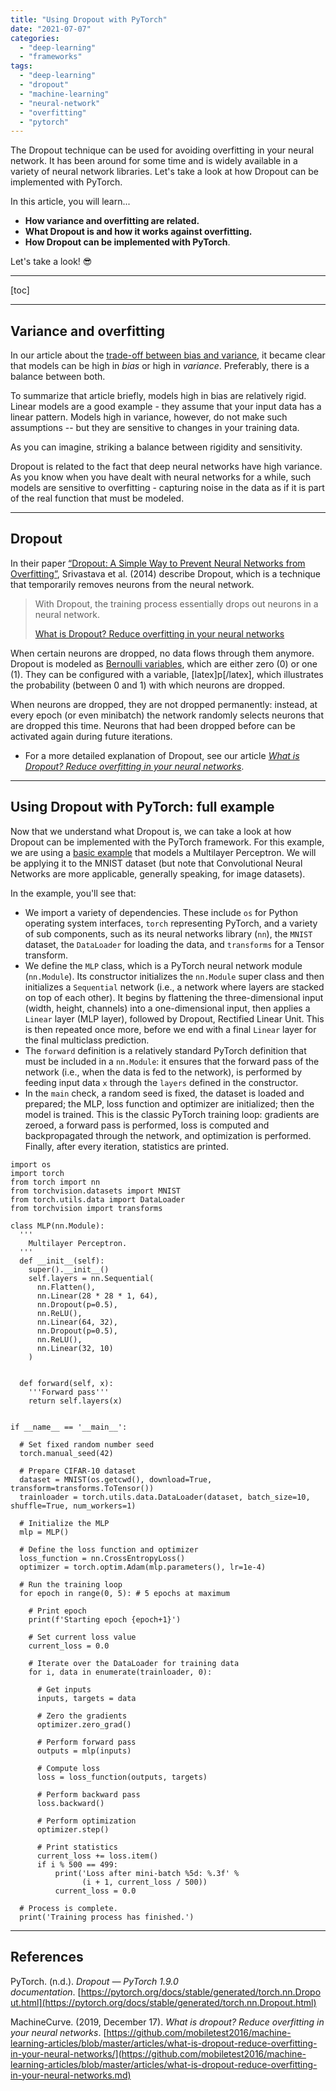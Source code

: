 ```yaml
---
title: "Using Dropout with PyTorch"
date: "2021-07-07"
categories: 
  - "deep-learning"
  - "frameworks"
tags: 
  - "deep-learning"
  - "dropout"
  - "machine-learning"
  - "neural-network"
  - "overfitting"
  - "pytorch"
---
```


The Dropout technique can be used for avoiding overfitting in your neural network. It has been around for some time and is widely available in a variety of neural network libraries. Let's take a look at how Dropout can be implemented with PyTorch.

In this article, you will learn...

- **How variance and overfitting are related.**
- **What Dropout is and how it works against overfitting.**
- **How Dropout can be implemented with PyTorch**.

Let's take a look! 😎

* * *

\[toc\]

* * *

## Variance and overfitting

In our article about the [trade-off between bias and variance](https://github.com/mobiletest2016/machine-learning-articles/blob/master/articles/machine-learning-error-bias-variance-and-irreducible-error-with-python.md), it became clear that models can be high in _bias_ or high in _variance_. Preferably, there is a balance between both.

To summarize that article briefly, models high in bias are relatively rigid. Linear models are a good example - they assume that your input data has a linear pattern. Models high in variance, however, do not make such assumptions -- but they are sensitive to changes in your training data.

As you can imagine, striking a balance between rigidity and sensitivity.

Dropout is related to the fact that deep neural networks have high variance. As you know when you have dealt with neural networks for a while, such models are sensitive to overfitting - capturing noise in the data as if it is part of the real function that must be modeled.

* * *

## Dropout

In their paper [“Dropout: A Simple Way to Prevent Neural Networks from Overfitting”](http://jmlr.org/papers/v15/srivastava14a.html), Srivastava et al. (2014) describe Dropout, which is a technique that temporarily removes neurons from the neural network.

> With Dropout, the training process essentially drops out neurons in a neural network.
> 
> [What is Dropout? Reduce overfitting in your neural networks](https://github.com/mobiletest2016/machine-learning-articles/blob/master/articles/what-is-dropout-reduce-overfitting-in-your-neural-networks.md)

When certain neurons are dropped, no data flows through them anymore. Dropout is modeled as [Bernoulli variables](https://github.com/mobiletest2016/machine-learning-articles/blob/master/articles/what-is-dropout-reduce-overfitting-in-your-neural-networks.md/#bernoulli-variables), which are either zero (0) or one (1). They can be configured with a variable, \[latex\]p\[/latex\], which illustrates the probability (between 0 and 1) with which neurons are dropped.

When neurons are dropped, they are not dropped permanently: instead, at every epoch (or even minibatch) the network randomly selects neurons that are dropped this time. Neurons that had been dropped before can be activated again during future iterations.

- For a more detailed explanation of Dropout, see our article [_What is Dropout? Reduce overfitting in your neural networks_](https://github.com/mobiletest2016/machine-learning-articles/blob/master/articles/what-is-dropout-reduce-overfitting-in-your-neural-networks.md).

* * *

## Using Dropout with PyTorch: full example

Now that we understand what Dropout is, we can take a look at how Dropout can be implemented with the PyTorch framework. For this example, we are using a [basic example](https://github.com/mobiletest2016/machine-learning-articles/blob/master/articles/creating-a-multilayer-perceptron-with-pytorch-and-lightning.md) that models a Multilayer Perceptron. We will be applying it to the MNIST dataset (but note that Convolutional Neural Networks are more applicable, generally speaking, for image datasets).

In the example, you'll see that:

- We import a variety of dependencies. These include `os` for Python operating system interfaces, `torch` representing PyTorch, and a variety of sub components, such as its neural networks library (`nn`), the `MNIST` dataset, the `DataLoader` for loading the data, and `transforms` for a Tensor transform.
- We define the `MLP` class, which is a PyTorch neural network module (`nn.Module`). Its constructor initializes the `nn.Module` super class and then initializes a `Sequential` network (i.e., a network where layers are stacked on top of each other). It begins by flattening the three-dimensional input (width, height, channels) into a one-dimensional input, then applies a `Linear` layer (MLP layer), followed by Dropout, Rectified Linear Unit. This is then repeated once more, before we end with a final `Linear` layer for the final multiclass prediction.
- The `forward` definition is a relatively standard PyTorch definition that must be included in a `nn.Module`: it ensures that the forward pass of the network (i.e., when the data is fed to the network), is performed by feeding input data `x` through the `layers` defined in the constructor.
- In the `main` check, a random seed is fixed, the dataset is loaded and prepared; the MLP, loss function and optimizer are initialized; then the model is trained. This is the classic PyTorch training loop: gradients are zeroed, a forward pass is performed, loss is computed and backpropagated through the network, and optimization is performed. Finally, after every iteration, statistics are printed.

```
import os
import torch
from torch import nn
from torchvision.datasets import MNIST
from torch.utils.data import DataLoader
from torchvision import transforms

class MLP(nn.Module):
  '''
    Multilayer Perceptron.
  '''
  def __init__(self):
    super().__init__()
    self.layers = nn.Sequential(
      nn.Flatten(),
      nn.Linear(28 * 28 * 1, 64),      
      nn.Dropout(p=0.5),
      nn.ReLU(),
      nn.Linear(64, 32),
      nn.Dropout(p=0.5),
      nn.ReLU(),
      nn.Linear(32, 10)
    )


  def forward(self, x):
    '''Forward pass'''
    return self.layers(x)
  
  
if __name__ == '__main__':
  
  # Set fixed random number seed
  torch.manual_seed(42)
  
  # Prepare CIFAR-10 dataset
  dataset = MNIST(os.getcwd(), download=True, transform=transforms.ToTensor())
  trainloader = torch.utils.data.DataLoader(dataset, batch_size=10, shuffle=True, num_workers=1)
  
  # Initialize the MLP
  mlp = MLP()
  
  # Define the loss function and optimizer
  loss_function = nn.CrossEntropyLoss()
  optimizer = torch.optim.Adam(mlp.parameters(), lr=1e-4)
  
  # Run the training loop
  for epoch in range(0, 5): # 5 epochs at maximum
    
    # Print epoch
    print(f'Starting epoch {epoch+1}')
    
    # Set current loss value
    current_loss = 0.0
    
    # Iterate over the DataLoader for training data
    for i, data in enumerate(trainloader, 0):
      
      # Get inputs
      inputs, targets = data
      
      # Zero the gradients
      optimizer.zero_grad()
      
      # Perform forward pass
      outputs = mlp(inputs)
      
      # Compute loss
      loss = loss_function(outputs, targets)
      
      # Perform backward pass
      loss.backward()
      
      # Perform optimization
      optimizer.step()
      
      # Print statistics
      current_loss += loss.item()
      if i % 500 == 499:
          print('Loss after mini-batch %5d: %.3f' %
                (i + 1, current_loss / 500))
          current_loss = 0.0

  # Process is complete.
  print('Training process has finished.')
```

* * *

## References

PyTorch. (n.d.). _Dropout — PyTorch 1.9.0 documentation_. [https://pytorch.org/docs/stable/generated/torch.nn.Dropout.html](https://pytorch.org/docs/stable/generated/torch.nn.Dropout.html)

MachineCurve. (2019, December 17). _What is dropout? Reduce overfitting in your neural networks_. [https://github.com/mobiletest2016/machine-learning-articles/blob/master/articles/what-is-dropout-reduce-overfitting-in-your-neural-networks/](https://github.com/mobiletest2016/machine-learning-articles/blob/master/articles/what-is-dropout-reduce-overfitting-in-your-neural-networks.md)
